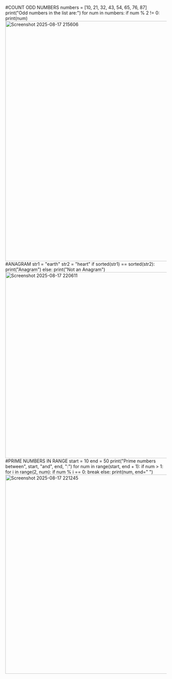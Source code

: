 #COUNT ODD NUMBERS
numbers = [10, 21, 32, 43, 54, 65, 76, 87]
print("Odd numbers in the list are:")
for num in numbers:
    if num % 2 != 0:   
        print(num)
<img width="1298" height="749" alt="Screenshot 2025-08-17 215606" src="https://github.com/user-attachments/assets/790df211-1483-404f-a9c2-34b982005834" />
#ANAGRAM
str1 = "earth"
str2 = "heart"
if sorted(str1) == sorted(str2):
    print("Anagram")
else:
    print("Not an Anagram")
<img width="1309" height="580" alt="Screenshot 2025-08-17 220611" src="https://github.com/user-attachments/assets/ad4994a8-08db-483e-b59d-38436b64cfb1" />
#PRIME NUMBERS IN RANGE
start = 10
end = 50
print("Prime numbers between", start, "and", end, ":")
for num in range(start, end + 1):
    if num > 1:
        for i in range(2, num):
            if num % i == 0:
                break
        else:
            print(num, end=" ")
<img width="1493" height="621" alt="Screenshot 2025-08-17 221245" src="https://github.com/user-attachments/assets/76824164-d467-46ab-871f-91ce50731c8c" />
